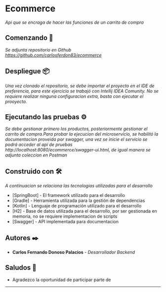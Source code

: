 # Ecommerce

_Api que se encraga de hacer las funciones de un carrito de compra_

## Comenzando 🚀

_Se adjunta repositorio en Github https://github.com/carlosferdon83/ecommerce_

## Despliegue 📦

_Una vez clonado el repositorio, se debe importar el proyecto en el IDE de preferencia, para este ejercicio se trabajó
con Intellij IDEA Comunity. No se requiere realizar ninguna configuracion extra, basta con ejecutar el prooyecto._

## Ejecutando las pruebas ⚙️

_Se debe gestionar primero los productos, posteriormente gestionar el carrito de compra.Para probar la ejecucion del microservicio, se habilitó la documentacion proveida por swagger, una
vez se inicie el servicio se podrá acceder al apí de pruebas http://localhost:8080/ecommerce/swagger-ui.html, de igual manera se adjunta coleccion en Postman_

## Construido con 🛠️

_A continuacion se relaciona las tecnologias utilizadas para el desarrollo_

* [SpringBoot] - El framework utilizado para el desarrollo
* [Gradle] - Herramienta utilizada para la gestión de dependencias
* [Kotlin] - Lenguaje de programación utilizado para el desarrollo
* [H2] - Base de datos utilizada para el desarrollo, por ser gestionada en memoria, no se requiere implementacion de scripts
* [Swagger] - API implementada para documentacion

## Autores ✒️
 
* **Carlos Fernando Donoso Palacios** - *Desarrollador Backend*

## Saludos 🎁

* Agradezco la oportunidad de participar  parte de

---
